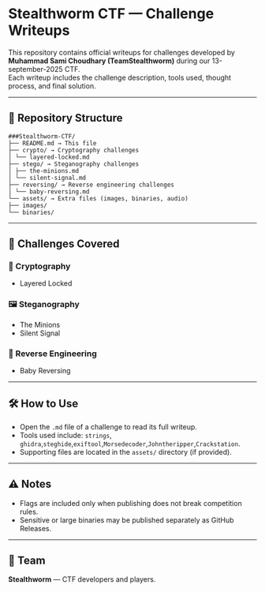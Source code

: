 # Stealthworm CTF — Challenge Writeups

This repository contains official writeups for challenges developed by **Muhammad Sami Choudhary (TeamStealthworm)** during our 13-september-2025 CTF.  
Each writeup includes the challenge description, tools used, thought process, and final solution.

---

## 📂 Repository Structure
```
###Stealthworm-CTF/
├── README.md → This file
├── crypto/ → Cryptography challenges
│ └── layered-locked.md
├── stego/ → Steganography challenges
│ ├── the-minions.md
│ └── silent-signal.md
├── reversing/ → Reverse engineering challenges
│ └── baby-reversing.md
└── assets/ → Extra files (images, binaries, audio)
├── images/
└── binaries/
```
---

## 🏴 Challenges Covered

### 🔐 Cryptography
- Layered Locked

### 🖼️ Steganography
- The Minions  
- Silent Signal

### 🔄 Reverse Engineering
- Baby Reversing

---

## 🛠️ How to Use
- Open the `.md` file of a challenge to read its full writeup.  
- Tools used include: `strings`, `ghidra`,`steghide`,`exiftool`,`Morsedecoder`,`Johntheripper`,`Crackstation`.  
- Supporting files are located in the `assets/` directory (if provided).

---

## ⚠️ Notes
- Flags are included only when publishing does not break competition rules.  
- Sensitive or large binaries may be published separately as GitHub Releases.

---

## 👥 Team
**Stealthworm** — CTF developers and players.  

